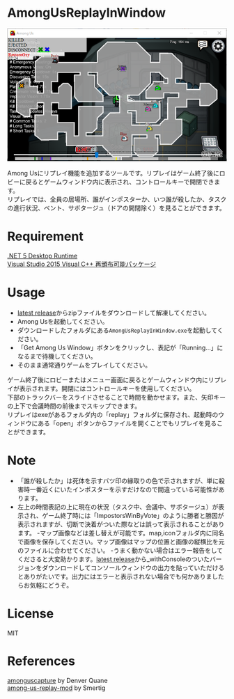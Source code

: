 # AmongUsReplayInWindow
![screenshot](https://github.com/sawa90/AmongUsReplayInWindow/blob/images/scrnshot2.png)

Among Usにリプレイ機能を追加するツールです。リプレイはゲーム終了後にロビーに戻るとゲームウィンドウ内に表示され、コントロールキーで開閉できます。  
リプレイでは、全員の居場所、誰がインポスターか、いつ誰が殺したか、タスクの進行状況、ベント、サボタージュ（ドアの開閉除く）を見ることができます。  

# Requirement
[.NET 5 Desktop Runtime](https://dotnet.microsoft.com/download/dotnet/5.0)  
[Visual Studio 2015 Visual C++ 再頒布可能パッケージ](https://www.microsoft.com/ja-jp/download/details.aspx?id=48145)  
# Usage
- [latest release](https://github.com/sawa90/AmongUsReplayInWindow/releases/latest)からzipファイルをダウンロードして解凍してください。
- Among Usを起動してください。
- ダウンロードしたフォルダにある`AmongUsReplayInWindow.exe`を起動してください。
- 「Get Among Us Window」ボタンをクリックし、表記が「Running...」になるまで待機してください。
- そのまま通常通りゲームをプレイしてください。

ゲーム終了後にロビーまたはメニュー画面に戻るとゲームウィンドウ内にリプレイが表示されます。開閉にはコントロールキーを使用してください。     
下部のトラックバーをスライドさせることで時間を動かせます。また、矢印キーの上下で会議時間の前後までスキップできます。  
リプレイはexeがあるフォルダ内の「replay」フォルダに保存され、起動時のウィンドウにある「open」ボタンからファイルを開くことでもリプレイを見ることができます。  

# Note
- 「誰が殺したか」は死体を示すバツ印の縁取りの色で示されますが、単に殺害時一番近くにいたインポスターを示すだけなので間違っている可能性があります。
- 左上の時間表記の上に現在の状況（タスク中、会議中、サボタージュ）が表示され、ゲーム終了時には「ImpostorsWinByVote」のように勝者と勝因が表示されますが、切断で決着がついた際などは誤って表示されることがあります。
-マップ画像などは差し替えが可能です。map,iconフォルダ内に同名で画像を保存してください。マップ画像はマップの位置と画像の縦横比を元のファイルに合わせてください。
-うまく動かない場合はエラー報告をしてくださると大変助かります。[latest release](https://github.com/sawa90/AmongUsReplayInWindow/releases/latest)から_withConsoleのついたバージョンをダウンロードしてコンソールウィンドウの出力を貼っていただけるとありがたいです。出力にはエラーと表示されない場合でも何かありましたらお気軽にどうぞ。

# License
MIT  

# References
[amonguscapture](https://github.com/automuteus/amonguscapture) by Denver Quane  
[among-us-replay-mod](https://github.com/Smertig/among-us-replay-mod) by Smertig  

